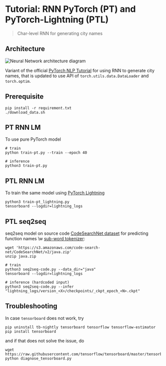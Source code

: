 # Tutorial: RNN PyTorch (PT) and PyTorch-Lightning (PTL)
> Char-level RNN for generating city names

## Architecture

![Neural Network architecture diagram](https://camo.githubusercontent.com/00874b6b3fe0fbe8fbe65ffdc506f57d3646a18a/68747470733a2f2f692e696d6775722e636f6d2f6a7a56726637662e706e67)

Variant of the official [PyTorch NLP Tutorial](https://pytorch.org/tutorials/intermediate/char_rnn_generation_tutorial.html) for using RNN to generate city names, that is updated to use API of `torch.utils.data.DataLoader` and `torch.optim`.


## Prerequisite

```
pip install -r requirement.txt
./download_data.sh
```

## PT RNN LM
To use pure PyTorch model
```
# train
python train-pt.py --train --epoch 40

# inference
python3 train-pt.py
```

## PTL RNN LM
To train the same model using [PyTorch Lightning](https://github.com/williamFalcon/pytorch-lightning)
```
python3 train-pt_lightning.py
tensorboard --logdir=lightning_logs
```


## PTL seq2seq

seq2seq model on source code [CodeSearchNet dataset](https://github.com/github/CodeSearchNet/blob/master/README.md#downloading-data-from-s3) for predicting function names \w [sub-word tokenizer](https://medium.com/@makcedward/how-subword-helps-on-your-nlp-model-83dd1b836f46):
```
wget 'https://s3.amazonaws.com/code-search-net/CodeSearchNet/v2/java.zip'
unzip java.zip

# train
python3 seq2seq-code.py --data_dir="java"
tensorboard --logdir=lightning_logs

# inference (hardcoded input)
python3 seq2seq-code.py --infer "lightning_logs/version_<X>/checkpoints/_ckpt_epoch_<N>.ckpt"
```

## Troubleshooting

In case `tensorboard` does not work, try

```
pip uninstall tb-nightly tensorboard tensorflow tensorflow-estimator
pip install tensorboard
```

and if that does not solve the issue, do

```
wget https://raw.githubusercontent.com/tensorflow/tensorboard/master/tensorboard/tools/diagnose_tensorboard.py
python diagnose_tensorboard.py
```

